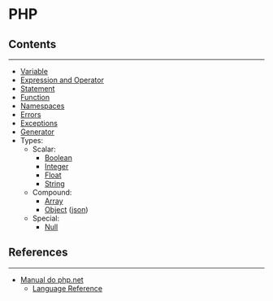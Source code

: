 # PHP

## Contents
---

- [Variable](variable/)
- [Expression and Operator](expression-and-operator/)
- [Statement](statements/)
- [Function](function/)
- [Namespaces]()
- [Errors]()
- [Exceptions]()
- [Generator]()
- Types:
  - Scalar:
    - [Boolean](boolean/)
    - [Integer](number/#integer)
    - [Float](number/#float)
    - [String](string/)
  - Compound:
    - [Array](array/)
    - [Object](object/) ([json](json/))
  - Special:
    - [Null](null/)

## References
---
- [Manual do php.net](http://php.net/manual/en/)
  - [Language Reference](http://php.net/manual/en/langref.php)
